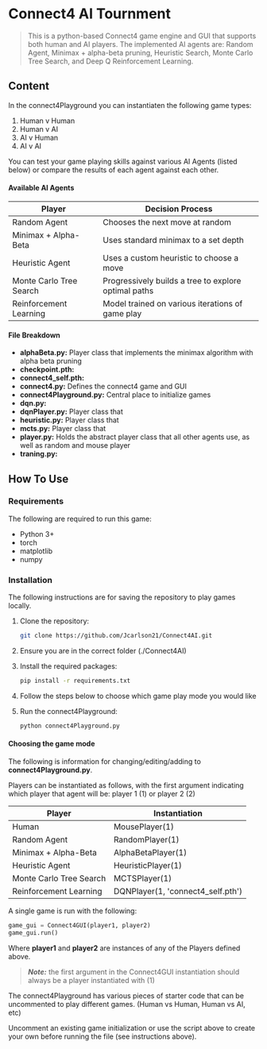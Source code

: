 # Connect4 AI Tournment

> This is a python-based Connect4 game engine and GUI that supports both human and AI players. The implemented AI agents are: Random Agent, Minimax + alpha-beta pruning, Heuristic Search, Monte Carlo Tree Search, and Deep Q Reinforcement Learning.  

## Content

In the connect4Playground you can instantiaten the following game types:

1. Human v Human 
2. Human v AI
3. AI v Human
4. AI v AI

You can test your game playing skills against various AI Agents (listed below) or compare the results of each agent against each other. 

#### Available AI Agents

| Player                  | Decision Process                     | 
| ----------------------- | --------------------------------- |
| Random Agent            | Chooses the next move at random   |
| Minimax + Alpha-Beta    | Uses standard minimax to a set depth |
| Heuristic Agent         | Uses a custom heuristic to choose a move | 
| Monte Carlo Tree Search | Progressively builds a tree to explore optimal paths| 
| Reinforcement Learning  | Model trained on various iterations of game play|

#### File Breakdown

- **alphaBeta.py:** Player class that implements the minimax algorithm with alpha beta pruning
- **checkpoint.pth:**
- **connect4_self.pth:**
- **connect4.py:** Defines the connect4 game and GUI
- **connect4Playground.py:** Central place to initialize games 
- **dqn.py:** 
- **dqnPlayer.py:** Player class that
- **heuristic.py:** Player class that
- **mcts.py:** Player class that
- **player.py:** Holds the abstract player class that all other agents use, as well as random and mouse player
- **traning.py:**

## How To Use

### Requirements

The following are required to run this game:

- Python 3+ 
- torch
- matplotlib
- numpy

### Installation

The following instructions are for saving the repository to play games locally.

1. Clone the repository:
   ```bash
   git clone https://github.com/Jcarlson21/Connect4AI.git
   ```

2. Ensure you are in the correct folder (./Connect4AI)

3. Install the required packages:
   ```bash
   pip install -r requirements.txt
   ```

4. Follow the steps below to choose which game play mode you would like

5. Run the connect4Playground:
   ```bash
   python connect4Playground.py
   ```

#### Choosing the game mode

The following is information for changing/editing/adding to **connect4Playground.py**.

Players can be instantiated as follows, with the first argument indicating which player that agent will be: player 1 (1) or player 2 (2)

| Player                  | Instantiation                     | 
| ----------------------- | --------------------------------- |
| Human                   | MousePlayer(1)                    |
| Random Agent            | RandomPlayer(1)                   |
| Minimax + Alpha-Beta    | AlphaBetaPlayer(1)                |
| Heuristic Agent         | HeuristicPlayer(1)                | 
| Monte Carlo Tree Search | MCTSPlayer(1)                     | 
| Reinforcement Learning  | DQNPlayer(1, 'connect4_self.pth') |

A single game is run with the following:

``` python
game_gui = Connect4GUI(player1, player2)
game_gui.run()
```

Where **player1** and **player2** are instances of any of the Players defined above. 

> ***Note:*** the first argument in the Connect4GUI instantiation should always be a player instantiated with (1)

The connect4Playground has various pieces of starter code that can be uncommented to play different games. (Human vs Human, Human vs AI, etc)

Uncomment an existing game initialization or use the script above to create your own before running the file (see instructions above).












